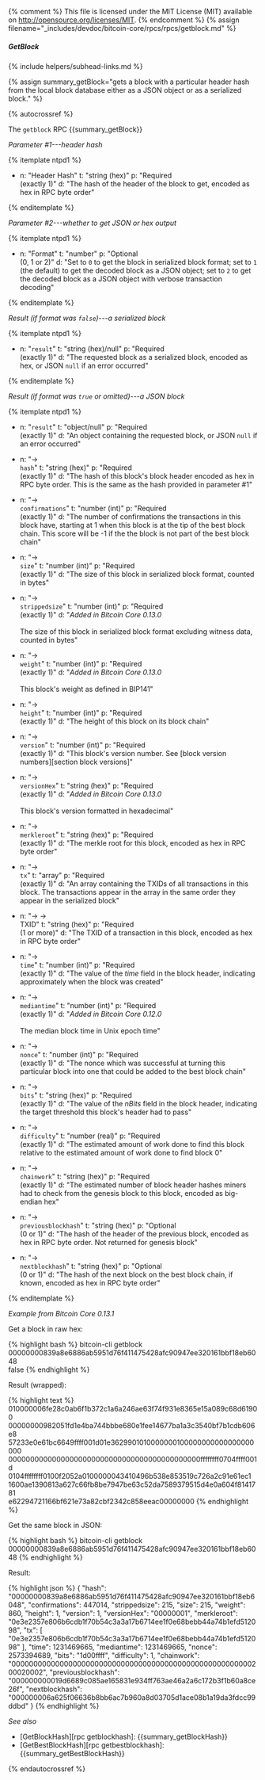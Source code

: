 {% comment %}
This file is licensed under the MIT License (MIT) available on
http://opensource.org/licenses/MIT.
{% endcomment %}
{% assign filename="_includes/devdoc/bitcoin-core/rpcs/rpcs/getblock.md" %}

##### GetBlock
{% include helpers/subhead-links.md %}

{% assign summary_getBlock="gets a block with a particular header hash from the local block database either as a JSON object or as a serialized block." %}

{% autocrossref %}

The `getblock` RPC {{summary_getBlock}}

*Parameter #1---header hash*

{% itemplate ntpd1 %}
- n: "Header Hash"
  t: "string (hex)"
  p: "Required<br>(exactly 1)"
  d: "The hash of the header of the block to get, encoded as hex in RPC byte order"

{% enditemplate %}

*Parameter #2---whether to get JSON or hex output*

{% itemplate ntpd1 %}
- n: "Format"
  t: "number"
  p: "Optional<br>(0, 1 or 2)"
  d: "Set to `0` to get the block in serialized block format; set to `1` (the default) to get the decoded block as a JSON object; set to `2` to get the decoded block as a JSON object with verbose transaction decoding"

{% enditemplate %}

*Result (if format was `false`)---a serialized block*

{% itemplate ntpd1 %}
- n: "`result`"
  t: "string (hex)/null"
  p: "Required<br>(exactly 1)"
  d: "The requested block as a serialized block, encoded as hex, or JSON `null` if an error occurred"

{% enditemplate %}

*Result (if format was `true` or omitted)---a JSON block*

{% itemplate ntpd1 %}
- n: "`result`"
  t: "object/null"
  p: "Required<br>(exactly 1)"
  d: "An object containing the requested block, or JSON `null` if an error occurred"

- n: "→<br>`hash`"
  t: "string (hex)"
  p: "Required<br>(exactly 1)"
  d: "The hash of this block's block header encoded as hex in RPC byte order.  This is the same as the hash provided in parameter #1"

- n: "→<br>`confirmations`"
  t: "number (int)"
  p: "Required<br>(exactly 1)"
  d: "The number of confirmations the transactions in this block have, starting at 1 when this block is at the tip of the best block chain.  This score will be -1 if the the block is not part of the best block chain"

- n: "→<br>`size`"
  t: "number (int)"
  p: "Required<br>(exactly 1)"
  d: "The size of this block in serialized block format, counted in bytes"

- n: "→<br>`strippedsize`"
  t: "number (int)"
  p: "Required<br>(exactly 1)"
  d: "*Added in Bitcoin Core 0.13.0*<br><br>The size of this block in serialized block format excluding witness data, counted in bytes"  
  
- n: "→<br>`weight`"
  t: "number (int)"
  p: "Required<br>(exactly 1)"
  d: "*Added in Bitcoin Core 0.13.0*<br><br>This block's weight as defined in BIP141"  
  
- n: "→<br>`height`"
  t: "number (int)"
  p: "Required<br>(exactly 1)"
  d: "The height of this block on its block chain"

- n: "→<br>`version`"
  t: "number (int)"
  p: "Required<br>(exactly 1)"
  d: "This block's version number.  See [block version numbers][section block versions]"

- n: "→<br>`versionHex`"
  t: "string (hex)"
  p: "Required<br>(exactly 1)"
  d: "*Added in Bitcoin Core 0.13.0*<br><br>This block's version formatted in hexadecimal"
  
- n: "→<br>`merkleroot`"
  t: "string (hex)"
  p: "Required<br>(exactly 1)"
  d: "The merkle root for this block, encoded as hex in RPC byte order"

- n: "→<br>`tx`"
  t: "array"
  p: "Required<br>(exactly 1)"
  d: "An array containing the TXIDs of all transactions in this block.  The transactions appear in the array in the same order they appear in the serialized block"

- n: "→ →<br>TXID"
  t: "string (hex)"
  p: "Required<br>(1 or more)"
  d: "The TXID of a transaction in this block, encoded as hex in RPC byte order"

- n: "→<br>`time`"
  t: "number (int)"
  p: "Required<br>(exactly 1)"
  d: "The value of the *time* field in the block header, indicating approximately when the block was created"

- n: "→<br>`mediantime`"
  t: "number (int)"
  p: "Required<br>(exactly 1)"
  d: "*Added in Bitcoin Core 0.12.0*<br><br>The median block time in Unix epoch time"  

- n: "→<br>`nonce`"
  t: "number (int)"
  p: "Required<br>(exactly 1)"
  d: "The nonce which was successful at turning this particular block into one that could be added to the best block chain"

- n: "→<br>`bits`"
  t: "string (hex)"
  p: "Required<br>(exactly 1)"
  d: "The value of the *nBits* field in the block header, indicating the target threshold this block's header had to pass"

- n: "→<br>`difficulty`"
  t: "number (real)"
  p: "Required<br>(exactly 1)"
  d: "The estimated amount of work done to find this block relative to the estimated amount of work done to find block 0"

- n: "→<br>`chainwork`"
  t: "string (hex)"
  p: "Required<br>(exactly 1)"
  d: "The estimated number of block header hashes miners had to check from the genesis block to this block, encoded as big-endian hex"

- n: "→<br>`previousblockhash`"
  t: "string (hex)"
  p: "Optional<br>(0 or 1)"
  d: "The hash of the header of the previous block, encoded as hex in RPC byte order.  Not returned for genesis block"

- n: "→<br>`nextblockhash`"
  t: "string (hex)"
  p: "Optional<br>(0 or 1)"
  d: "The hash of the next block on the best block chain, if known, encoded as hex in RPC byte order"

{% enditemplate %}

*Example from Bitcoin Core 0.13.1*

Get a block in raw hex:

{% highlight bash %}
bitcoin-cli getblock \
            00000000839a8e6886ab5951d76f411475428afc90947ee320161bbf18eb6048 \
            false
{% endhighlight %}

Result (wrapped):

{% highlight text %}
010000006fe28c0ab6f1b372c1a6a246ae63f74f931e8365e15a089c68d61900\
00000000982051fd1e4ba744bbbe680e1fee14677ba1a3c3540bf7b1cdb606e8\
57233e0e61bc6649ffff001d01e3629901010000000100000000000000000000\
00000000000000000000000000000000000000000000ffffffff0704ffff001d\
0104ffffffff0100f2052a0100000043410496b538e853519c726a2c91e61ec1\
1600ae1390813a627c66fb8be7947be63c52da7589379515d4e0a604f8141781\
e62294721166bf621e73a82cbf2342c858eeac00000000
{% endhighlight %}

Get the same block in JSON:

{% highlight bash %}
bitcoin-cli getblock \
            00000000839a8e6886ab5951d76f411475428afc90947ee320161bbf18eb6048
{% endhighlight %}

Result:

{% highlight json %}
{
	"hash": "00000000839a8e6886ab5951d76f411475428afc90947ee320161bbf18eb6048",
	"confirmations": 447014,
	"strippedsize": 215,
	"size": 215,
	"weight": 860,
	"height": 1,
	"version": 1,
	"versionHex": "00000001",
	"merkleroot": "0e3e2357e806b6cdb1f70b54c3a3a17b6714ee1f0e68bebb44a74b1efd512098",
	"tx": [
		"0e3e2357e806b6cdb1f70b54c3a3a17b6714ee1f0e68bebb44a74b1efd512098"
	],
	"time": 1231469665,
	"mediantime": 1231469665,
	"nonce": 2573394689,
	"bits": "1d00ffff",
	"difficulty": 1,
	"chainwork": "0000000000000000000000000000000000000000000000000000000200020002",
	"previousblockhash": "000000000019d6689c085ae165831e934ff763ae46a2a6c172b3f1b60a8ce26f",
	"nextblockhash": "000000006a625f06636b8bb6ac7b960a8d03705d1ace08b1a19da3fdcc99ddbd"
}
{% endhighlight %}

*See also*

* [GetBlockHash][rpc getblockhash]: {{summary_getBlockHash}}
* [GetBestBlockHash][rpc getbestblockhash]: {{summary_getBestBlockHash}}

{% endautocrossref %}
